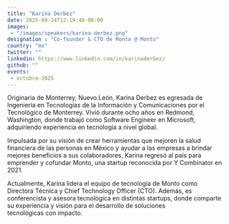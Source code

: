 ```yaml
---
title: "Karina Derbez"
date: 2025-09-24T12:19:40-06:00
images: 
 - "/images/speakers/karina-derbez.png"
designation : "Co-founder & CTO de Monto @ Monto"
country: "mx"
twitter: ""
linkedin: https://www.linkedin.com/in/karinaderbez/
github: ""
events: 
 - octubre-2025
---
```


Originaria de Monterrey, Nuevo León, Karina Derbez es egresada de Ingeniería en Tecnologías de la Información y Comunicaciones por el Tecnológico de Monterrey. Vivió durante ocho años en Redmond, Washington, donde trabajó como Software Engineer en Microsoft, adquiriendo experiencia en tecnología a nivel global.

Impulsada por su visión de crear herramientas que mejoren la salud financiera de las personas en México y ayudar a las empresas a brindar mejores beneficios a sus colaboradores, Karina regresó al país para emprender y cofundar Monto, una startup reconocida por Y Combinator en 2021.

Actualmente, Karina lidera el equipo de tecnología de Monto como Directora Técnica y Chief Technology Officer (CTO). Además, es conferencista y asesora tecnológica en distintas startups, donde comparte su experiencia y visión para el desarrollo de soluciones tecnológicas con impacto.